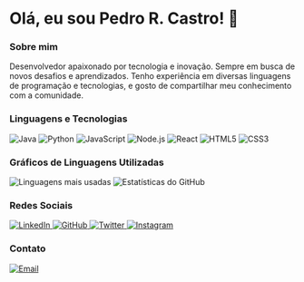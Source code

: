# Olá, eu sou Pedro R. Castro! 👋

### Sobre mim
Desenvolvedor apaixonado por tecnologia e inovação. Sempre em busca de novos desafios e aprendizados. Tenho experiência em diversas linguagens de programação e tecnologias, e gosto de compartilhar meu conhecimento com a comunidade.

### Linguagens e Tecnologias
<p align="left">
  <img src="https://img.shields.io/badge/Java-007396?style=for-the-badge&logo=java&logoColor=white" alt="Java"/>
  <img src="https://img.shields.io/badge/Python-3776AB?style=for-the-badge&logo=python&logoColor=white" alt="Python"/>
  <img src="https://img.shields.io/badge/JavaScript-F7DF1E?style=for-the-badge&logo=javascript&logoColor=black" alt="JavaScript"/>
  <img src="https://img.shields.io/badge/Node.js-339933?style=for-the-badge&logo=node-dot-js&logoColor=white" alt="Node.js"/>
  <img src="https://img.shields.io/badge/React-61DAFB?style=for-the-badge&logo=react&logoColor=black" alt="React"/>
  <img src="https://img.shields.io/badge/HTML5-E34F26?style=for-the-badge&logo=html5&logoColor=white" alt="HTML5"/>
  <img src="https://img.shields.io/badge/CSS3-1572B6?style=for-the-badge&logo=css3&logoColor=white" alt="CSS3"/>
</p>

### Gráficos de Linguagens Utilizadas
<p align="left">
  <img src="https://github-readme-stats.vercel.app/api/top-langs/?username=Pedro-Rcastro&layout=compact&theme=radical" alt="Linguagens mais usadas"/>
  <img src="https://github-readme-stats.vercel.app/api?username=Pedro-Rcastro&show_icons=true&theme=radical" alt="Estatísticas do GitHub"/>
</p>

### Redes Sociais
<p align="left">
  <a href="https://www.linkedin.com/in/pedro-rcastro/">
    <img src="https://img.shields.io/badge/LinkedIn-0077B5?style=for-the-badge&logo=linkedin&logoColor=white" alt="LinkedIn"/>
  </a>
  <a href="https://github.com/Pedro-Rcastro">
    <img src="https://img.shields.io/badge/GitHub-181717?style=for-the-badge&logo=github&logoColor=white" alt="GitHub"/>
  </a>
  <a href="https://twitter.com/pedro_rcastro">
    <img src="https://img.shields.io/badge/Twitter-1DA1F2?style=for-the-badge&logo=twitter&logoColor=white" alt="Twitter"/>
  </a>
  <a href="https://www.instagram.com/pedro.rcastro/">
    <img src="https://img.shields.io/badge/Instagram-E4405F?style=for-the-badge&logo=instagram&logoColor=white" alt="Instagram"/>
  </a>
</p>

### Contato
<p align="left">
  <a href="mailto:pedro.rcastro@example.com">
    <img src="https://img.shields.io/badge/Email-D14836?style=for-the-badge&logo=gmail&logoColor=white" alt="Email"/>
  </a>
</p>